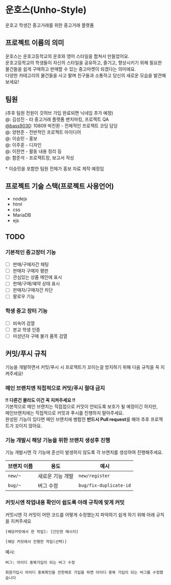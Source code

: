 # 운호스(Unho-Style)
운호고 학생간 중고거래를 위한 중고거래 플랫폼

## 프로젝트 이름의 의미
운호스는 운호고등학교의 운호와 영어 스타일을 합쳐서 만들었어요.<br>
운호고등학교의 학생들이 자신의 스타일을 공유하고, 즐기고, 향상시키기 위해 필요한 물건들을 쉽게 구매하고 판매할 수 있는 중고마켓이 되겠다는 의미에요.<br>
다양한 카테고리의 물건들을 사고 팔며 친구들과 소통하고 당신의 새로운 모습을 발견해보세요!<br>

## 팀원
(추후 팀원 전원이 깃허브 가입 완료되면 닉네임 추가 예정)<br>
@: 김성진 - 타 중고거래 플랫폼 밴치마킹, 프로젝트 QA<br>
[@bass9030](https://github.com/bass9030): 10809 박진환 - 전체적인 프로젝트 코딩 담당<br>
@: 양현준 - 전반적인 프로젝트 아이디어<br>
@: 이승민 - 홍보<br>
@: 이주훈 - 디자인<br>
@: 이찬연 - 활동 내용 정리 등<br>
@: 함준석 - 프로젝트장, 보고서 작성<br>

\* 이승민을 포함한 팀원 전체가 홍보 자료 제작 예정임<br>

## 프로젝트 기술 스택(프로젝트 사용언어)
* nodejs
* html
* css
* MariaDB
* ejs

## TODO
### 기본적인 중고장터 기능
* [ ] 판매/구매자간 채팅
* [ ] 판매자 구매자 평판
* [ ] 관심있는 상품 메인에 표시
* [ ] 판매/구매/예약 상태 표시
* [ ] 판매자/구매자간 차단
* [ ] 팔로우 기능

### 학생 중고 장터 기능
* [ ] 비속어 검열
* [ ] 본교 학생 인증
* [ ] 미성년자 구매 불가 품목 검열

## 커밋/푸시 규칙
기능을 개발하면서 커밋/푸시 시 프로젝트가 꼬이는걸 방지하기 위해 다음 규칙을 꼭 지켜주세요!

### 메인 브랜치엔 직접적으로 커밋/푸시 절대 금지<br>
**!! 다른건 몰라도 이건 꼭 지켜주세요 !!**<br>
기본적으로 메인 브랜치는 직접접으로 커밋이 안되도록 보호가 될 예정이긴 하지만,<br>
메인브랜치에는 직접적으로 커밋과 푸시를 진행하지 말아주세요.<br>
완성된 기능이 있다면 메인 브랜치에 병합전 **반드시 Pull request**를 해야 추후 프로젝트가 꼬이지 않아요.<br>

### 기능 개발시 **해당 기능을 위한 브랜치 생성후 진행**<br>
기능 개발시엔 각 기능에 혼선이 발생하지 않도록 각 브랜치를 생성하여 진행해주세요.<br>

| 브랜치 이름 | 용도 | 예시 |
| -- | ----- | -- |
| `new/~` | 새로운 기능 개발 | `new/register` |
| `bug/~` | 버그 수정 | `bug/fix-duplicate-id` |

### 커밋시엔 작업내용 확인이 쉽도록 아래 규칙에 맞게 커밋<br>
커밋시엔 각 커밋이 어떤 코드를 어떻게 수정했는지 파악하기 쉽게 하기 위해 아래 규칙을 지켜주세요<br>
```
[해당커밋에서 한 작업]: [간단한 메시지]

[해당 커밋에서 진행한 작업(선택)]
```
예시:
```
버그: 아이디 중복가입이 되는 버그 수정

회원가입시 아이디 중복확인을 안한체로 가입을 하면 아이디 중복 가입이 되는 버그를 수정했습니다
```